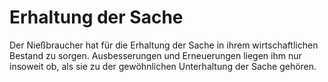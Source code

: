 # Erhaltung der Sache

Der Nießbraucher hat für die Erhaltung der Sache in ihrem wirtschaftlichen Bestand zu sorgen. Ausbesserungen und Erneuerungen liegen ihm nur insoweit ob, als sie zu der gewöhnlichen Unterhaltung der Sache gehören. 

